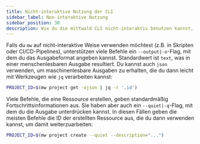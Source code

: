 ```yaml
---
title: Nicht-interaktive Nutzung der CLI
sidebar_label: Non-interaktive Nutzung
sidebar_position: 30
description: Wie du die mittwald CLI nicht-interaktiv benutzen kannst, beispielsweise in Skripten oder CI/CD-Pipelines
---
```


Falls du `mw` auf nicht-interaktive Weise verwenden möchtest (z.B. in Skripten oder CI/CD-Pipelines), unterstützen viele Befehle ein `--output|-o`-Flag, mit dem du das Ausgabeformat angeben kannst. Standardwert ist `text`, was in einer menschenlesbaren Ausgabe resultiert. Du kannst auch `json` verwenden, um maschinenlesbare Ausgaben zu erhalten, die du dann leicht mit Werkzeugen wie `jq` verarbeiten kannst:

```bash
PROJECT_ID=$(mw project get -ojson | jq -r '.id')
```

Viele Befehle, die eine Ressource erstellen, geben standardmäßig Fortschrittsinformationen aus. Sie haben aber auch ein `--quiet|-q`-Flag, mit dem du die Ausgabe unterdrücken kannst. In diesen Fällen geben die meisten Befehle die ID der erstellten Ressource aus, die du dann verwenden kannst, um damit weiterzuarbeiten:

```bash
PROJECT_ID=$(mw project create --quiet --description="...")
```

